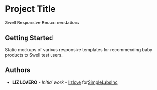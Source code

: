 # Project Title

Swell Responsive Recommendations  

## Getting Started

Static mockups of various responsive templates for recommending baby products to Swell test users. 

## Authors

* **LIZ LOVERO** - *Initial work* - [lizlove](https://github.com/lizlove)
for[SimpleLabsInc](https://github.com/simplelabsinc)
